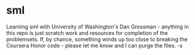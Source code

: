 sml
===

Learning sml with University of Washington's Dan Grossman - anything in this repo is just scratch work and resources for completion of the problemsets. If, by chance, something winds up too close to breaking the Coursera Honor code - please let me know and I can purge the files.
-s
